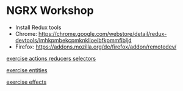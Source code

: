 # NGRX Workshop

- Install Redux tools
- Chrome:
https://chrome.google.com/webstore/detail/redux-devtools/lmhkpmbekcpmknklioeibfkpmmfibljd
- Firefox:
https://addons.mozilla.org/de/firefox/addon/remotedev/

[exercise actions reducers selectors](exercise-1.md)

[exercise entities](exercise-2.md)

[exercise effects](exercise-3.md)
